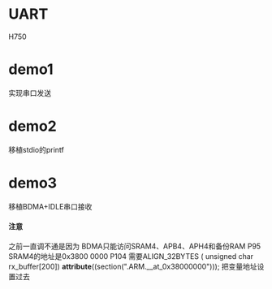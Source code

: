 # UART
H750
# demo1
实现串口发送 
# demo2
移植stdio的printf 
# demo3
移植BDMA+IDLE串口接收 
#### **注意**
之前一直调不通是因为 BDMA只能访问SRAM4、APB4、APH4和备份RAM P95 
SRAM4的地址是0x3800 0000	P104 
需要ALIGN_32BYTES ( unsigned char   rx_buffer[200]) __attribute__((section(".ARM.__at_0x38000000"))); 
把变量地址设置过去 